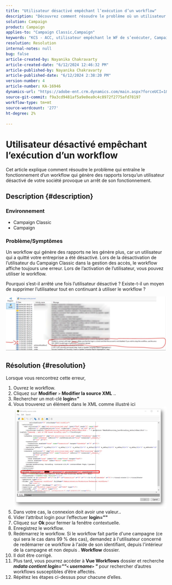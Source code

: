```yaml
---
title: "Utilisateur désactivé empêchant l’exécution d’un workflow"
description: "Découvrez comment résoudre le problème où un utilisateur désactivé de votre entreprise provoque un workflow qui génère des rapports qui cesse de fonctionner."
solution: Campaign
product: Campaign
applies-to: "Campaign Classic,Campaign"
keywords: "KCS - ACC, utilisateur empêchant le WF de s’exécuter, Campaign Classic"
resolution: Resolution
internal-notes: null
bug: false
article-created-by: Nayanika Chakravarty
article-created-date: "6/12/2024 12:46:32 PM"
article-published-by: Nayanika Chakravarty
article-published-date: "6/12/2024 2:38:20 PM"
version-number: 4
article-number: KA-16946
dynamics-url: "https://adobe-ent.crm.dynamics.com/main.aspx?forceUCI=1&pagetype=entityrecord&etn=knowledgearticle&id=9d16e0c7-b928-ef11-840b-6045bd0065b6"
source-git-commit: f9a3cd9481af5a9e0ea9c4c8972f2775afd78197
workflow-type: tm+mt
source-wordcount: '277'
ht-degree: 2%

---
```


# Utilisateur désactivé empêchant l’exécution d’un workflow


Cet article explique comment résoudre le problème qui entraîne le fonctionnement d’un workflow qui génère des rapports lorsqu’un utilisateur désactivé de votre société provoque un arrêt de son fonctionnement.

## Description {#description}


### Environnement

- Campaign Classic
- Campaign


### Problème/Symptômes

Un workflow qui génère des rapports ne les génère plus, car un utilisateur qui a quitté votre entreprise a été désactivé. Lors de la désactivation de l’utilisateur du Campaign Classic dans la gestion des accès, le workflow affiche toujours une erreur. Lors de l’activation de l’utilisateur, vous pouvez utiliser le workflow.

Pourquoi s’est-il arrêté une fois l’utilisateur désactivé ? Existe-t-il un moyen de supprimer l’utilisateur tout en continuant à utiliser le workflow ?

![](assets/178d95b7-4dd0-ec11-a7b5-00224809c556.png)


## Résolution {#resolution}


Lorsque vous rencontrez cette erreur,

1. Ouvrez le workflow.
2. Cliquez sur <b>Modifier</b> `>`  <b>Modifier la source XML</b> ..
3. Rechercher un mot-clé <b>login=&quot;</b>
4. Vous trouverez un élément dans le XML comme illustré ici![](assets/dee6636f-799e-eb11-b1ac-000d3a368466.png)
5. Dans votre cas, la connexion doit avoir une valeur.<b>.</b>
6. Vider l’attribut login pour l’effectuer <b>login=&quot;&quot;</b>
7. Cliquez sur <b>Ok </b>pour fermer la fenêtre contextuelle.
8. Enregistrez le workflow.
9. Redémarrez le workflow. Si le workflow fait partie d&#39;une campagne (ce qui sera le cas dans 99 % des cas), demandez à l&#39;utilisateur concerné de redémarrer ce workflow à l&#39;aide de son identifiant, depuis l&#39;intérieur de la campagne et non depuis . <b>Workflow</b> dossier.
10. Il doit être corrigé.
11. Plus tard, vous pourrez accéder à <b>Vue Workflows</b> dossier et recherche <b>*mdata contient login=&quot;&quot;`<` username`>` &quot;</b>* pour rechercher d’autres workflows susceptibles d’être affectés.
12. Répétez les étapes ci-dessus pour chacune d’elles.

